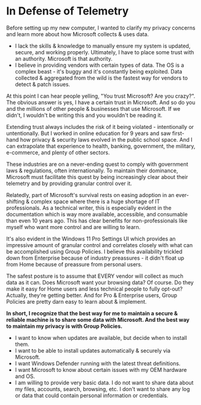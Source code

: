 # In Defense of Telemetry

Before setting up my new computer, I wanted to clarify my privacy concerns and learn more about how Microsoft collects & uses data. 

* I lack the skills & knowledge to manually ensure my system is updated, secure, and working properly. Ultimately, I have to place some trust with an authority. Microsoft is that authority. 
* I believe in providing vendors with certain types of data. The OS is a complex beast - it's buggy and it's constantly being exploited. Data collected & aggregated from the wild is the fastest way for vendors to detect & patch issues. 

At this point I can hear people yelling, "You trust Microsoft? Are you crazy?". The obvious answer is yes, I have a certain trust in Microsoft. And so do you and the millions of other people & businesses that use Microsoft. If we didn't, I wouldn't be writing this and you wouldn't be reading it. 

Extending trust always includes the risk of it being violated - intentionally or untentionally. But I worked in online education for 9 years and saw first-hand how privacy & security laws evolved in the public school space. And I can extrapolate that experience to health, banking, government, the military, e-commerce, and plenty of other sectors. 

These industries are on a never-ending quest to comply with government laws & regulations, often internationally. To maintain their dominance, Microsoft must facilitate this quest by being increasingly clear about their telemetry and by providing granular control over it. 

Relatedly, part of Microsoft's survival rests on easing adoption in an ever-shifting & complex space where there is a huge shortage of IT professionals. As a technical writer, this is especially evident in the documentation which is way more available, accessible, and consumable than even 10 years ago. This has clear benefits for non-professionals like myself who want more control and are willing to learn. 

It's also evident in the Windows 11 Pro Settings UI which provides an impressive amount of granular control and correlates closely with what can be accomplished using Group Policies. I believe this availability trickled down from Enterprise because of industry preassures - it didn't float up from Home because of preassure from personal users. 

The safest posture is to assume that EVERY vendor will collect as much data as it can. Does Microsoft want your browsing data? Of course. Do they make it easy for Home users and less technical people to fully opt-out? Actually, they're getting better. And for Pro & Enterprise users, Group Policies are pretty darn easy to learn about & implement. 

**In short, I recognize that the best way for me to maintain a secure & reliable machine is to share some data with Microsoft. And the best way to maintain my privacy is with Group Policies.**

* I want to know when updates are available, but decide when to install them.
* I want to be able to install updates automatically & securely via Microsoft.
* I want Windows Defender running with the latest threat definitions. 
* I want Microsoft to know about certain issues with my OEM hardware and OS.
* I am willing to provide very basic data. I do not want to share data about my files, accounts, search, browsing, etc. I don't want to share any log or data that could contain personal information or credentials. 
